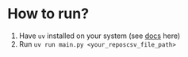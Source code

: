 # How to run?

1. Have `uv` installed on your system (see [docs](https://docs.astral.sh/uv/getting-started/installation/) here)
2. Run `uv run main.py <your_reposcsv_file_path>`
